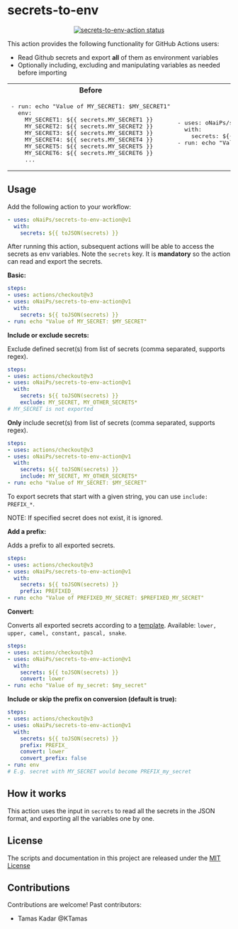 # secrets-to-env

<p align="center">
  <a href="https://github.com/oNaiPs/secrets-to-env-action/actions"><img alt="secrets-to-env-action status" src="https://github.com/oNaiPs/secrets-to-env-action/workflows/build-test/badge.svg"></a>
</p>

This action provides the following functionality for GitHub Actions users:

- Read Github secrets and export **all** of them as environment variables
- Optionally including, excluding and manipulating variables as needed before importing

<table>
<tr>
<th>
Before
</th>
<th>
After
</th>
</tr>
<tr>
<td>
<pre>
- run: echo "Value of MY_SECRET1: $MY_SECRET1"
  env:
    MY_SECRET1: ${{ secrets.MY_SECRET1 }}
    MY_SECRET2: ${{ secrets.MY_SECRET2 }}
    MY_SECRET3: ${{ secrets.MY_SECRET3 }}
    MY_SECRET4: ${{ secrets.MY_SECRET4 }}
    MY_SECRET5: ${{ secrets.MY_SECRET5 }}
    MY_SECRET6: ${{ secrets.MY_SECRET6 }}
    ...
</pre>
</td>

<td>
<pre>
- uses: oNaiPs/secrets-to-env-action@v1
  with:
    secrets: ${{ toJSON(secrets) }}
- run: echo "Value of MY_SECRET1: $MY_SECRET1"
</pre>
</td>

</tr>
</table>

## Usage

Add the following action to your workflow:

```yaml
- uses: oNaiPs/secrets-to-env-action@v1
  with:
    secrets: ${{ toJSON(secrets) }}
```

After running this action, subsequent actions will be able to access the secrets as env variables.
Note the `secrets` key. It is **mandatory** so the action can read and export the secrets.

**Basic:**

```yaml
steps:
- uses: actions/checkout@v3
- uses: oNaiPs/secrets-to-env-action@v1
  with:
    secrets: ${{ toJSON(secrets) }}
- run: echo "Value of MY_SECRET: $MY_SECRET"
```

**Include or exclude secrets:**

Exclude defined secret(s) from list of secrets (comma separated, supports regex).

```yaml
steps:
- uses: actions/checkout@v3
- uses: oNaiPs/secrets-to-env-action@v1
  with:
    secrets: ${{ toJSON(secrets) }}
    exclude: MY_SECRET, MY_OTHER_SECRETS*
# MY_SECRET is not exported
```

**Only** include secret(s) from list of secrets (comma separated, supports regex).

```yaml
steps:
- uses: actions/checkout@v3
- uses: oNaiPs/secrets-to-env-action@v1
  with:
    secrets: ${{ toJSON(secrets) }}
    include: MY_SECRET, MY_OTHER_SECRETS*
- run: echo "Value of MY_SECRET: $MY_SECRET"
```

To export secrets that start with a given string, you can use `include: PREFIX_*`.

NOTE: If specified secret does not exist, it is ignored.

**Add a prefix:**

Adds a prefix to all exported secrets.

```yaml
steps:
- uses: actions/checkout@v3
- uses: oNaiPs/secrets-to-env-action@v1
  with:
    secrets: ${{ toJSON(secrets) }}
    prefix: PREFIXED_
- run: echo "Value of PREFIXED_MY_SECRET: $PREFIXED_MY_SECRET"
```

**Convert:**

Converts all exported secrets according to a [template](https://github.com/blakeembrey/change-case#core).
Available: `lower, upper, camel, constant, pascal, snake`.
  
```yaml
steps:
- uses: actions/checkout@v3
- uses: oNaiPs/secrets-to-env-action@v1
  with:
    secrets: ${{ toJSON(secrets) }}
    convert: lower
- run: echo "Value of my_secret: $my_secret"
```

**Include or skip the prefix on conversion (default is true):**

```yaml
steps:
- uses: actions/checkout@v3
- uses: oNaiPs/secrets-to-env-action@v1
  with:
    secrets: ${{ toJSON(secrets) }}
    prefix: PREFIX_
    convert: lower
    convert_prefix: false
- run: env
# E.g. secret with MY_SECRET would become PREFIX_my_secret
```

## How it works

This action uses the input in `secrets` to read all the secrets in the JSON format, and exporting all the variables one by one.

## License

The scripts and documentation in this project are released under the [MIT License](LICENSE)

## Contributions

Contributions are welcome! Past contributors:

- Tamas Kadar @KTamas
